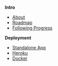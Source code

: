 **Intro**
* [About](/OpenTechFund/opentech.fund/wiki)
* [Roadmap](/OpenTechFund/opentech.fund/wiki)
* [Following Progress](/OpenTechFund/opentech.fund/wiki/Following-progress)

**Deployment**
* [Standalone App](/OpenTechFund/opentech.fund/wiki/Deployment:-Standalone-App)
* [Heroku](/OpenTechFund/opentech.fund/wiki/Deployment:-Heroku)
* [Docker](/OpenTechFund/opentech.fund/wiki/Deployment:-Docker)

